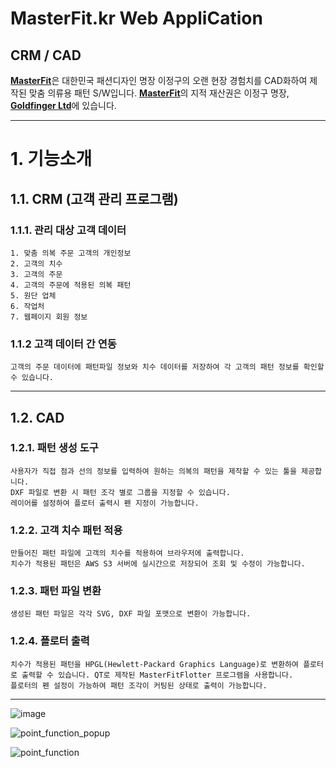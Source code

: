 # MasterFit.kr Web AppliCation

## CRM / CAD

[**MasterFit**](https://masterfit.kr/)은 대한민국 패션디자인 명장 이정구의 오랜 현장 경험치를 CAD화하여 제작된 맞춤 의류용 패턴 S/W입니다. [**MasterFit**](https://masterfit.kr/)의 지적 재산권은 이정구 명장, [**Goldfinger Ltd**](https://gftailor.co.kr/)에 있습니다.

****
# 1. 기능소개
## 1.1. CRM (고객 관리 프로그램)
### 1.1.1. 관리 대상 고객 데이터

    1. 맞춤 의복 주문 고객의 개인정보
    2. 고객의 치수
    3. 고객의 주문
    4. 고객의 주문에 적용된 의복 패턴
    5. 원단 업체
    6. 작업처
    7. 웹페이지 회원 정보

### 1.1.2 고객 데이터 간 연동
    고객의 주문 데이터에 패턴파일 정보와 치수 데이터를 저장하여 각 고객의 패턴 정보를 확인할 수 있습니다.
****
## 1.2. CAD
### 1.2.1. 패턴 생성 도구
    사용자가 직접 점과 선의 정보를 입력하여 원하는 의복의 패턴을 제작할 수 있는 툴을 제공합니다.
    DXF 파일로 변환 시 패턴 조각 별로 그룹을 지정할 수 있습니다.
    레이어를 설정하여 플로터 출력시 펜 지정이 가능합니다.
      
### 1.2.2. 고객 치수 패턴 적용
    만들어진 패턴 파일에 고객의 치수를 적용하여 브라우저에 출력합니다.
    치수가 적용된 패턴은 AWS S3 서버에 실시간으로 저장되어 조회 및 수정이 가능합니다.
### 1.2.3. 패턴 파일 변환
    생성된 패턴 파일은 각각 SVG, DXF 파일 포맷으로 변환이 가능합니다.
### 1.2.4. 플로터 출력
    치수가 적용된 패턴을 HPGL(Hewlett-Packard Graphics Language)로 변환하여 플로터로 출력할 수 있습니다. QT로 제작된 MasterFitFlotter 프로그램을 사용합니다.
    플로터의 펜 설정이 가능하여 패턴 조각이 커팅된 상태로 출력이 가능합니다.

---
![image](https://user-images.githubusercontent.com/67298740/176832423-3390cdf3-0212-4769-b383-57004c752c07.jpg)  

![point_function_popup](https://user-images.githubusercontent.com/67298740/177034195-de51d3ae-21e2-4336-8e4f-bfd88362e887.png)  

![point_function](https://user-images.githubusercontent.com/67298740/177034203-579fec7f-a80a-4d31-b7bd-1afcb33cd66b.png)






